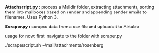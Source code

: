 <b> Attachscript.py : </b>
process a Maildir folder, extracting attachments, sorting them into mailboxes based on sender and appending sender emails to filenames.
Uses Python 3.

<b> Scraper.py : </b>
scrapes data from a csv file and uploads it to Airtable

usage for now: 
first, navigate to the folder with scraper.py

./scraperscript.sh ~/mail/attachments/rosenberg
